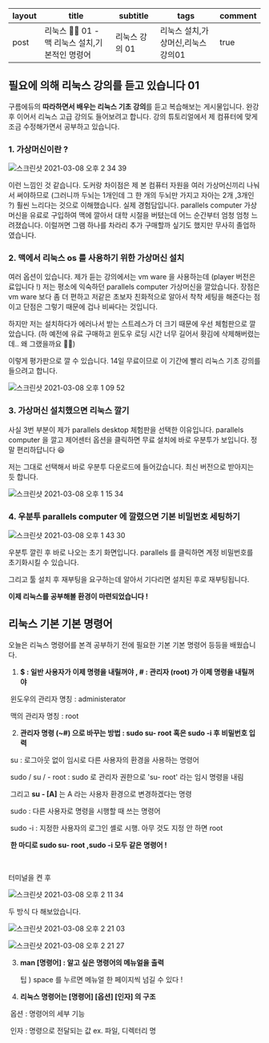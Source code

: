 | layout | title                                         | subtitle       | tags                               | comment |
| ------ | --------------------------------------------- | -------------- | ---------------------------------- | ------- |
| post   | 리눅스 🐧📗 01 - 맥 리눅스 설치,기본적인 명령어 | 리눅스 강의 01 | 리눅스 설치,가상머신,리눅스 강의01 | true    |

## 필요에 의해 리눅스 강의를 듣고 있습니다 01

구름에듀의 **따라하면서 배우는 리눅스 기초 강의**를 듣고 복습해보는 게시물입니다. 완강 후 이어서 리눅스 고급 강의도 들어보려고 합니다. 강의 튜토리얼에서 제 컴퓨터에 맞게 조금 수정해가면서 공부하고 있습니다. 



### 1. 가상머신이란 ? 

![스크린샷 2021-03-08 오후 2 34 39](https://user-images.githubusercontent.com/67775336/110278889-7b894c80-801b-11eb-81ac-cf863d98d873.png)



이런 느낌인 것 같습니다. 도커랑 차이점은 제 본 컴퓨터 자원을 여러 가상머신끼리 나눠서 써야하므로 (그러니까 두뇌는 1개인데 그 한 개의 두뇌만 가지고 자아는 2개 ,3개인 ?) 훨씬 느리다는 것으로 이해했습니다. 실제 경험담입니다. parallels computer 가상머신을 유료로 구입하여 맥에 깔아서 대학 시절을 버텼는데 어느 순간부터 엄청 엄청 느려졌습니다. 이럴꺼면 그램 하나를 차라리 추가 구매할까 싶기도 했지만 무사히 졸업하였습니다. 

### 2. 맥에서 리눅스 os 를 사용하기 위한 가상머신 설치 

여러 옵션이 있습니다. 제가 듣는 강의에서는 vm ware 을 사용하는데 (player 버전은 료입니다 !) 저는 평소에 익숙하던 parallels computer 가상머신을 깔았습니다. 장점은 vm ware 보다 좀 더 편하고 저같은 초보자 친화적으로 알아서 착착 세팅을 해준다는 점이고 단점은 그렇기 때문에 겁나 비싸다는 것입니다. 

하지만 저는 설치하다가 에러나서 받는 스트레스가 더 크기 때문에 우선 체험판으로 깔았습니다. (하 예전에 유료 구매하고 윈도우 로딩 시간 너무 길어서 홧김에 삭제해버렸는데.. 왜 그랬을까요 🤷‍♀️)

이렇게 평가판으로 깔 수 있습니다. 14일 무료이므로 이 기간에 빨리 리눅스 기초 강의를 들으려고 합니다. 

![스크린샷 2021-03-08 오후 1 09 52](https://user-images.githubusercontent.com/67775336/110279437-7c6eae00-801c-11eb-9a58-67ef12468840.png)



### 3. 가상머신 설치했으면 리눅스 깔기 

사실 3번 부분이 제가 parallels desktop 체험판을 선택한 이유입니다. parallels computer 을 깔고 제어센터 옵션을 클릭하면 무료 설치에 바로 우분투가 보입니다. 정말 편리하답니다 😆 

저는 그대로 선택해서 바로 우분투 다운로드에 들어갔습니다. 최신 버전으로 받아지는 듯 합니다. 

![스크린샷 2021-03-08 오후 1 15 34](https://user-images.githubusercontent.com/67775336/110279630-ba6bd200-801c-11eb-9a55-9517f540b9cc.png)



### 4. 우분투 parallels computer 에 깔렸으면 기본 비밀번호 세팅하기 

![스크린샷 2021-03-08 오후 1 43 30](https://user-images.githubusercontent.com/67775336/110279755-facb5000-801c-11eb-9322-f1d3fc50b7bd.png)

우분투 깔린 후 바로 나오는 초기 화면입니다. parallels 를 클릭하면 계정 비밀번호를 초기화시킬 수 있습니다. 

그리고 툴 설치 후 재부팅을 요구하는데 알아서 기다리면 설치된 후로 재부팅됩니다. 



**이제 리눅스를 공부해볼 환경이 마련되었습니다 !**



## 리눅스 기본 기본 명령어 

오늘은 리눅스 명령어를 본격 공부하기 전에 필요한 기본 기본 명령어 등등을 배웠습니다. 

1. **$ : 일반 사용자가 이제 명령을 내릴꺼야 , # : 관리자 (root) 가 이제 명령을 내릴꺼야** 

​       윈도우의 관리자 명칭 : administerator

​       맥의 관리자 명칭 : root

2. **관리자 명령 (~#) 으로 바꾸는 방법 : sudo su- root 혹은 sudo -i 후 비밀번호 입력** 

​       su : 로그아웃 없이 임시로 다른 사용자의 환경을 사용하는 명령어

​       sudo / su / - root : sudo 로 관리자 권한으로 'su- root' 라는 임시 명령을 내림

​      그리고  **su - [A]** 는 A 라는 사용자 환경으로 변경하겠다는 명령 

​      sudo : 다른 사용자로 명령을 시행할 때 쓰는 명령어

​      sudo -i : 지정한 사용자의 로그인 셸로 시행. 아무 것도 지정 안 하면 root

​      **한 마디로 sudo su- root ,sudo -i 모두 같은 명령어 !**

​     

터미널을 켠 후 

![스크린샷 2021-03-08 오후 2 11 34](https://user-images.githubusercontent.com/67775336/110280492-3f0b2000-801e-11eb-8e10-d80fa0934c05.png)

두 방식 다 해보았습니다.

![스크린샷 2021-03-08 오후 2 21 03](https://user-images.githubusercontent.com/67775336/110280568-6366fc80-801e-11eb-94c6-70d6c1a2dc51.png)

![스크린샷 2021-03-08 오후 2 21 27](https://user-images.githubusercontent.com/67775336/110280606-74b00900-801e-11eb-87fe-471eec656bc6.png)



3. **man [명령어] : 알고 싶은 명령어의 메뉴얼을 출력**

   팁 ) space 를 누르면 메뉴얼 한 페이지씩 넘길 수 있다 !

4. **리눅스 명령어는 [명령어] [옵션] [인자] 의 구조** 

​       옵션 : 명령어의 세부 기능

​       인자 : 명령으로 전달되는 값 ex. 파일, 디렉터리 명 



